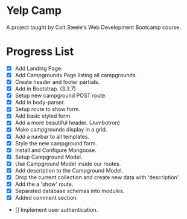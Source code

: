 # Yelp Camp
A project taught by Colt Steele's Web Development Bootcamp course.

# Progress List
- [x] Add Landing Page.
- [x] Add Campgrounds Page listing all campgrounds.
- [x] Create header and footer partials.
- [x] Add in Bootstrap. (3.3.7)
- [x] Setup new campground POST route.
- [x] Add in body-parser.
- [x] Setup route to show form.
- [x] Add basic styled form.
- [x] Add a more beautiful header. (Jumbotron)
- [x] Make campgrounds display in a grid.
- [x] Add a navbar to all templates.
- [x] Style the new campground form.
- [x] Install and Configure Mongoose.
- [x] Setup Campground Model.
- [x] Use Campground Model inside our routes.
- [x] Add description to the Campground Model.
- [x] Drop the current collection and create new data with 'description'.
- [x] Add the a 'show' route.
- [x] Separated database schemas into modules.
- [x] Added comment section.
- [] Implement user authentication.